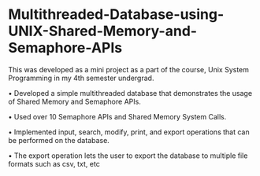 # Multithreaded-Database-using-UNIX-Shared-Memory-and-Semaphore-APIs

This was developed as a mini project as a part of the course, Unix System Programming in my 4th semester undergrad.

• Developed a simple multithreaded database that demonstrates the usage of Shared Memory and Semaphore APIs.

• Used over 10 Semaphore APIs and Shared Memory System Calls.

• Implemented input, search, modify, print, and export operations that can be performed on the database.

• The export operation lets the user to export the database to multiple file formats such as csv, txt, etc

